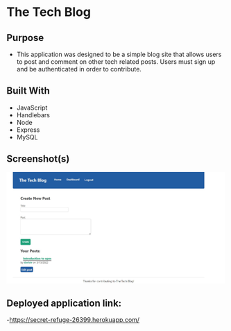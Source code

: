 # The Tech Blog

## Purpose

- This application was designed to be a simple blog site that allows users to post and comment on other tech related posts. Users must sign up and be authenticated in order to contribute.

## Built With

- JavaScript
- Handlebars
- Node
- Express
- MySQL

## Screenshot(s)

![](public/images/app_screenshot.jpg)

## Deployed application link:

-https://secret-refuge-26399.herokuapp.com/
